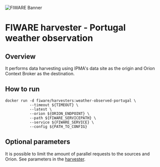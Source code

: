 ![FIWARE Banner](https://nexus.lab.fiware.org/content/images/fiware-logo1.png)
​
# FIWARE harvester - Portugal weather observation

## Overview

It performs data harvesting using IPMA's data site as the origin and Orion Context Broker as the destination.
    
## How to run

```console
docker run -d fiware/harvesters:weather-observed-portugal \
           --timeout ${TIMEOUT} \
           --latest \
           --orion ${ORION_ENDPOINT} \
           --path ${FIWARE_SERVICEPATH} \
           --service ${FIWARE_SERVICE} \
           --config ${PATH_TO_CONFIG}
```       

## Optional parameters

It is possible to limit the amount of parallel requests to the sources and Orion. See parameters in the
[harvester](./portugal_weather_forecast.py).
 